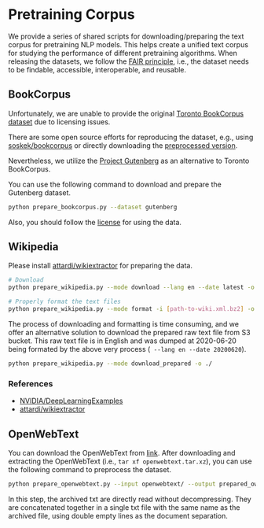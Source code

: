 # Pretraining Corpus

We provide a series of shared scripts for downloading/preparing the text corpus for pretraining NLP models.
This helps create a unified text corpus for studying the performance of different pretraining algorithms.
When releasing the datasets, we follow the [FAIR principle](https://www.go-fair.org/fair-principles/),
i.e., the dataset needs to be findable, accessible, interoperable, and reusable.

## BookCorpus
Unfortunately, we are unable to provide the original [Toronto BookCorpus dataset](https://yknzhu.wixsite.com/mbweb) due to licensing issues.

There are some open source efforts for reproducing the dataset, e.g.,
 using [soskek/bookcorpus](https://github.com/soskek/bookcorpus) or directly downloading the [preprocessed version](https://drive.google.com/file/d/16KCjV9z_FHm8LgZw05RSuk4EsAWPOP_z/view).

Nevertheless, we utilize the [Project Gutenberg](https://www.gutenberg.org/) as an alternative to Toronto BookCorpus.

You can use the following command to download and prepare the Gutenberg dataset.

```bash
python prepare_bookcorpus.py --dataset gutenberg
```

Also, you should follow the [license](https://www.gutenberg.org/wiki/Gutenberg:The_Project_Gutenberg_License) for using the data.

## Wikipedia

Please install [attardi/wikiextractor](https://github.com/attardi/wikiextractor) for preparing the data.

```bash
# Download
python prepare_wikipedia.py --mode download --lang en --date latest -o ./

# Properly format the text files
python prepare_wikipedia.py --mode format -i [path-to-wiki.xml.bz2] -o ./

```
The process of downloading and formatting is time consuming, and we offer an alternative solution to download the prepared raw text file from S3 bucket. This raw text file is in English and was dumped at 2020-06-20 being formated by the above very process (` --lang en --date 20200620`).

```bash
python prepare_wikipedia.py --mode download_prepared -o ./
```
### References
- [NVIDIA/DeepLearningExamples](https://github.com/NVIDIA/DeepLearningExamples/tree/master/PyTorch/LanguageModeling/BERT)
- [attardi/wikiextractor](https://github.com/attardi/wikiextractor)

## OpenWebText

You can download the OpenWebText from [link](https://skylion007.github.io/OpenWebTextCorpus/).
After downloading and extracting the OpenWebText (i.e., `tar xf openwebtext.tar.xz`), you can use the following command to preprocess the dataset.

```bash
python prepare_openwebtext.py --input openwebtext/ --output prepared_owt --shuffle
```

In this step, the archived txt are directly read without decompressing.
They are concatenated together in a single txt file with the same name as the archived file, using double empty lines as the document separation.
